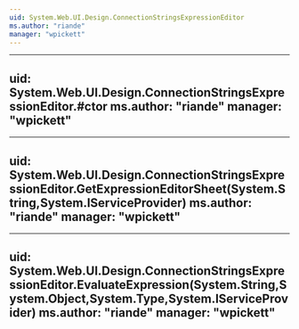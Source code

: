 ```yaml
---
uid: System.Web.UI.Design.ConnectionStringsExpressionEditor
ms.author: "riande"
manager: "wpickett"
---
```


---
uid: System.Web.UI.Design.ConnectionStringsExpressionEditor.#ctor
ms.author: "riande"
manager: "wpickett"
---

---
uid: System.Web.UI.Design.ConnectionStringsExpressionEditor.GetExpressionEditorSheet(System.String,System.IServiceProvider)
ms.author: "riande"
manager: "wpickett"
---

---
uid: System.Web.UI.Design.ConnectionStringsExpressionEditor.EvaluateExpression(System.String,System.Object,System.Type,System.IServiceProvider)
ms.author: "riande"
manager: "wpickett"
---
